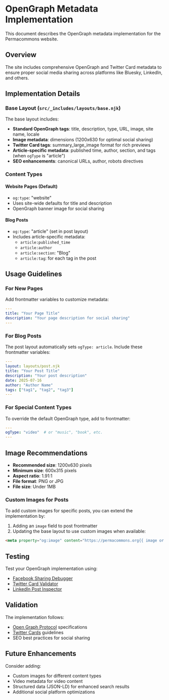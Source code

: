 # OpenGraph Metadata Implementation

This document describes the OpenGraph metadata implementation for the Permacommons website.

## Overview

The site includes comprehensive OpenGraph and Twitter Card metadata to ensure proper social media sharing across platforms like Bluesky, LinkedIn, and others.

## Implementation Details

### Base Layout (`src/_includes/layouts/base.njk`)

The base layout includes:

- **Standard OpenGraph tags**: title, description, type, URL, image, site name, locale
- **Image metadata**: dimensions (1200x630 for optimal social sharing)
- **Twitter Card tags**: summary_large_image format for rich previews
- **Article-specific metadata**: published time, author, section, and tags (when `ogType` is "article")
- **SEO enhancements**: canonical URLs, author, robots directives

### Content Types

#### Website Pages (Default)
- `og:type`: "website"
- Uses site-wide defaults for title and description
- OpenGraph banner image for social sharing

#### Blog Posts
- `og:type`: "article" (set in post layout)
- Includes article-specific metadata:
  - `article:published_time`
  - `article:author`
  - `article:section`: "Blog"
  - `article:tag`: for each tag in the post

## Usage Guidelines

### For New Pages

Add frontmatter variables to customize metadata:

```yaml
---
title: "Your Page Title"
description: "Your page description for social sharing"
---
```

### For Blog Posts

The post layout automatically sets `ogType: article`. Include these frontmatter variables:

```yaml
---
layout: layouts/post.njk
title: "Your Post Title"
description: "Your post description"
date: 2025-07-16
author: "Author Name"
tags: ["tag1", "tag2", "tag3"]
---
```

### For Special Content Types

To override the default OpenGraph type, add to frontmatter:

```yaml
---
ogType: "video"  # or "music", "book", etc.
---
```

## Image Recommendations

- **Recommended size**: 1200x630 pixels
- **Minimum size**: 600x315 pixels
- **Aspect ratio**: 1.91:1
- **File format**: PNG or JPG
- **File size**: Under 1MB

### Custom Images for Posts

To add custom images for specific posts, you can extend the implementation by:

1. Adding an `image` field to post frontmatter
2. Updating the base layout to use custom images when available:

```html
<meta property="og:image" content="https://permacommons.org{{ image or '/images/opengraph-banner.jpg' }}">
```

## Testing

Test your OpenGraph implementation using:

- [Facebook Sharing Debugger](https://developers.facebook.com/tools/debug/)
- [Twitter Card Validator](https://cards-dev.twitter.com/validator)
- [LinkedIn Post Inspector](https://www.linkedin.com/post-inspector/)

## Validation

The implementation follows:

- [Open Graph Protocol](https://ogp.me/) specifications
- [Twitter Cards](https://developer.twitter.com/en/docs/twitter-for-websites/cards/overview/abouts-cards) guidelines
- SEO best practices for social sharing

## Future Enhancements

Consider adding:

- Custom images for different content types
- Video metadata for video content
- Structured data (JSON-LD) for enhanced search results
- Additional social platform optimizations
